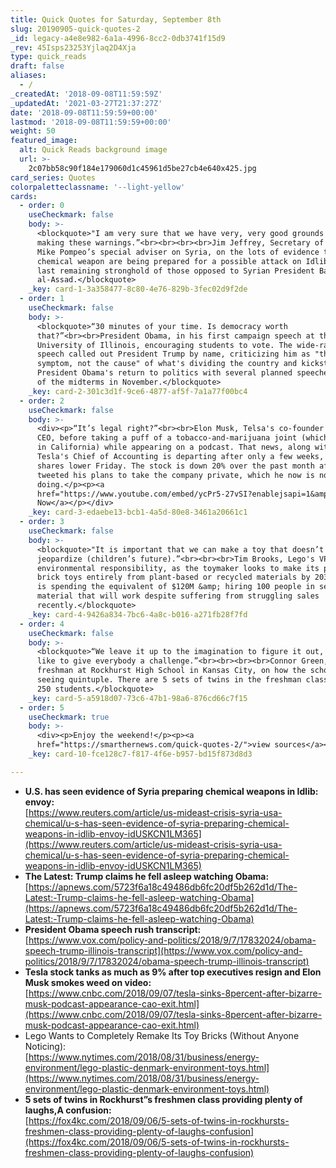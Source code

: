 ```yaml
---
title: Quick Quotes for Saturday, September 8th
slug: 20190905-quick-quotes-2
_id: legacy-a4e8e982-6a1a-4996-8cc2-0db3741f15d9
_rev: 45Isps23253Yjlaq2D4Xja
type: quick_reads
draft: false
aliases:
  - /
_createdAt: '2018-09-08T11:59:59Z'
_updatedAt: '2021-03-27T21:37:27Z'
date: '2018-09-08T11:59:59+00:00'
lastmod: '2018-09-08T11:59:59+00:00'
weight: 50
featured_image:
  alt: Quick Reads background image
  url: >-
    2c07bb58c90f184e179060d1c45961d5be27cb4e640x425.jpg
card_series: Quotes
colorpaletteclassname: '--light-yellow'
cards:
  - order: 0
    useCheckmark: false
    body: >-
      <blockquote>"I am very sure that we have very, very good grounds to be
      making these warnings.”<br><br><br><br>Jim Jeffrey, Secretary of State
      Mike Pompeo’s special adviser on Syria, on the lots of evidence that
      chemical weapon are being prepared for a possible attack on Idlib - the
      last remaining stronghold of those opposed to Syrian President Bashar
      al-Assad.</blockquote>
    _key: card-1-3a358477-8c80-4e76-829b-3fec02d9f2de
  - order: 1
    useCheckmark: false
    body: >-
      <blockquote>“30 minutes of your time. Is democracy worth
      that?”<br><br>President Obama, in his first campaign speech at the
      University of Illinois, encouraging students to vote. The wide-ranging
      speech called out President Trump by name, criticizing him as "the
      symptom, not the cause" of what's dividing the country and kickstarts
      President Obama's return to politics with several planned speeches ahead
      of the midterms in November.</blockquote>
    _key: card-2-301c3d1f-9ce6-4877-af5f-7a1a77f00bc4
  - order: 2
    useCheckmark: false
    body: >-
      <div><p>“It’s legal right?”<br><br>Elon Musk, Telsa's co-founder &amp;
      CEO, before taking a puff of a tobacco-and-marijuana joint (which is legal
      in California) while appearing on a podcast. That news, along with word
      Tesla's Chief of Accounting is departing after only a few weeks, sent
      shares lower Friday. The stock is down 20% over the past month after Musk
      tweeted his plans to take the company private, which he now is no longer
      doing.</p><p><a
      href="https://www.youtube.com/embed/ycPr5-27vSI?enablejsapi=1&amp;autoplay=1&amp;rel=0">Watch
      Now</a></p></div>
    _key: card-3-edaebe13-bcb1-4a5d-80e8-3461a20661c1
  - order: 3
    useCheckmark: false
    body: >-
      <blockquote>"It is important that we can make a toy that doesn’t
      jeopardize (children’s future).”<br><br><br>Tim Brooks, Lego's VP for
      environmental responsibility, as the toymaker looks to make its plastic
      brick toys entirely from plant-based or recycled materials by 2030. Lego
      is spending the equivalent of $120M &amp; hiring 100 people in search of a
      material that will work despite suffering from struggling sales
      recently.</blockquote>
    _key: card-4-9426a834-7bc6-4a8c-b016-a271fb28f7fd
  - order: 4
    useCheckmark: false
    body: >-
      <blockquote>“We leave it up to the imagination to figure it out, so we
      like to give everybody a challenge.”<br><br><br><br>Connor Green, a
      freshman at Rockhurst High School in Kansas City, on how the school is
      seeing quintuple. There are 5 sets of twins in the freshman class of about
      250 students.</blockquote>
    _key: card-5-a5918d07-73c6-47b1-98a6-876cd66c7f15
  - order: 5
    useCheckmark: true
    body: >-
      <div><p>Enjoy the weekend!</p><p><a
      href="https://smarthernews.com/quick-quotes-2/">view sources</a></p></div>
    _key: card-10-fce128c7-f817-4f6e-b957-bd15f873d8d3

---
```

* **U.S. has seen evidence of Syria preparing chemical weapons in Idlib: envoy:**  
[https://www.reuters.com/article/us-mideast-crisis-syria-usa-chemical/u-s-has-seen-evidence-of-syria-preparing-chemical-weapons-in-idlib-envoy-idUSKCN1LM365](https://www.reuters.com/article/us-mideast-crisis-syria-usa-chemical/u-s-has-seen-evidence-of-syria-preparing-chemical-weapons-in-idlib-envoy-idUSKCN1LM365)
* **The Latest: Trump claims he fell asleep watching Obama:**  
[https://apnews.com/5723f6a18c49486db6fc20df5b262d1d/The-Latest:-Trump-claims-he-fell-asleep-watching-Obama](https://apnews.com/5723f6a18c49486db6fc20df5b262d1d/The-Latest:-Trump-claims-he-fell-asleep-watching-Obama)
* **President Obama speech rush transcript:**  
[https://www.vox.com/policy-and-politics/2018/9/7/17832024/obama-speech-trump-illinois-transcript](https://www.vox.com/policy-and-politics/2018/9/7/17832024/obama-speech-trump-illinois-transcript)
* **Tesla stock tanks as much as 9% after top executives resign and Elon Musk smokes weed on video:**  
[https://www.cnbc.com/2018/09/07/tesla-sinks-8percent-after-bizarre-musk-podcast-appearance-cao-exit.html](https://www.cnbc.com/2018/09/07/tesla-sinks-8percent-after-bizarre-musk-podcast-appearance-cao-exit.html)
* Lego Wants to Completely Remake Its Toy Bricks (Without Anyone Noticing):  
[https://www.nytimes.com/2018/08/31/business/energy-environment/lego-plastic-denmark-environment-toys.html](https://www.nytimes.com/2018/08/31/business/energy-environment/lego-plastic-denmark-environment-toys.html)
* **5 sets of twins in Rockhurst”s freshmen class providing plenty of laughs,A confusion:**  
[https://fox4kc.com/2018/09/06/5-sets-of-twins-in-rockhursts-freshmen-class-providing-plenty-of-laughs-confusion](https://fox4kc.com/2018/09/06/5-sets-of-twins-in-rockhursts-freshmen-class-providing-plenty-of-laughs-confusion)